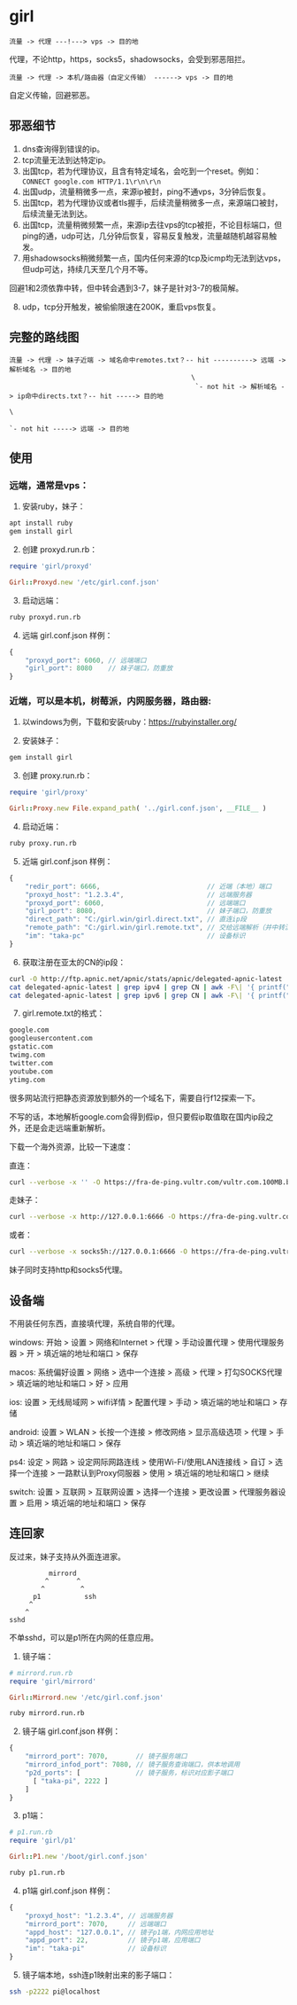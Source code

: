 # girl

```
流量 -> 代理 ---!---> vps -> 目的地
```

代理，不论http，https，socks5，shadowsocks，会受到邪恶阻拦。

```
流量 -> 代理 -> 本机/路由器（自定义传输） ------> vps -> 目的地
```

自定义传输，回避邪恶。

## 邪恶细节

1. dns查询得到错误的ip。
2. tcp流量无法到达特定ip。
3. 出国tcp，若为代理协议，且含有特定域名，会吃到一个reset。例如：`CONNECT google.com HTTP/1.1\r\n\r\n`
4. 出国udp，流量稍微多一点，来源ip被封，ping不通vps，3分钟后恢复。
5. 出国tcp，若为代理协议或者tls握手，后续流量稍微多一点，来源端口被封，后续流量无法到达。
6. 出国tcp，流量稍微频繁一点，来源ip去往vps的tcp被拒，不论目标端口，但ping的通，udp可达，几分钟后恢复，容易反复触发，流量越随机越容易触发。
7. 用shadowsocks稍微频繁一点，国内任何来源的tcp及icmp均无法到达vps，但udp可达，持续几天至几个月不等。

回避1和2须依靠中转，但中转会遇到3-7，妹子是针对3-7的极简解。

8. udp，tcp分开触发，被偷偷限速在200K，重启vps恢复。

## 完整的路线图

```
流量 -> 代理 -> 妹子近端 -> 域名命中remotes.txt？-- hit ----------> 远端 -> 解析域名 -> 目的地
                                              \
                                               `- not hit -> 解析域名 -> ip命中directs.txt？-- hit -----> 目的地
                                                                                          \
                                                                                           `- not hit -----> 远端 -> 目的地
```

## 使用

### 远端，通常是vps：

1. 安装ruby，妹子：

```bash
apt install ruby
gem install girl
```

2. 创建 proxyd.run.rb：

```ruby
require 'girl/proxyd'

Girl::Proxyd.new '/etc/girl.conf.json'
```

3. 启动远端：

```bash
ruby proxyd.run.rb
```

4. 远端 girl.conf.json 样例：

```javascript
{
    "proxyd_port": 6060, // 远端端口
    "girl_port": 8080    // 妹子端口，防重放
}
```

### 近端，可以是本机，树莓派，内网服务器，路由器:

1. 以windows为例，下载和安装ruby：https://rubyinstaller.org/

2. 安装妹子：

```bash
gem install girl
```

3. 创建 proxy.run.rb：

```ruby
require 'girl/proxy'

Girl::Proxy.new File.expand_path( '../girl.conf.json', __FILE__ )
```

4. 启动近端：

```bash
ruby proxy.run.rb
```

5. 近端 girl.conf.json 样例：

```javascript
{
    "redir_port": 6666,                           // 近端（本地）端口
    "proxyd_host": "1.2.3.4",                     // 远端服务器
    "proxyd_port": 6060,                          // 远端端口
    "girl_port": 8080,                            // 妹子端口，防重放
    "direct_path": "C:/girl.win/girl.direct.txt", // 直连ip段
    "remote_path": "C:/girl.win/girl.remote.txt", // 交给远端解析（并中转流量）的域名列表
    "im": "taka-pc"                               // 设备标识
}
```

6. 获取注册在亚太的CN的ip段：

```bash
curl -O http://ftp.apnic.net/apnic/stats/apnic/delegated-apnic-latest
cat delegated-apnic-latest | grep ipv4 | grep CN | awk -F\| '{ printf("%s/%d\n", $4, 32-log($5)/log(2)) }' > girl.direct.txt
cat delegated-apnic-latest | grep ipv6 | grep CN | awk -F\| '{ printf("%s/%d\n", $4, $5) }' >> girl.direct.txt
```

7. girl.remote.txt的格式：

```txt
google.com
googleusercontent.com
gstatic.com
twimg.com
twitter.com
youtube.com
ytimg.com
```

很多网站流行把静态资源放到额外的一个域名下，需要自行f12探索一下。

不写的话，本地解析google.com会得到假ip，但只要假ip取值取在国内ip段之外，还是会走远端重新解析。

下载一个海外资源，比较一下速度：

直连：

```bash
curl --verbose -x '' -O https://fra-de-ping.vultr.com/vultr.com.100MB.bin
```

走妹子：

```bash
curl --verbose -x http://127.0.0.1:6666 -O https://fra-de-ping.vultr.com/vultr.com.100MB.bin
```

或者：

```bash
curl --verbose -x socks5h://127.0.0.1:6666 -O https://fra-de-ping.vultr.com/vultr.com.100MB.bin
```

妹子同时支持http和socks5代理。

## 设备端

不用装任何东西，直接填代理，系统自带的代理。

windows: 开始 > 设置 > 网络和Internet > 代理 > 手动设置代理 > 使用代理服务器 > 开 > 填近端的地址和端口 > 保存

macos: 系统偏好设置 > 网络 > 选中一个连接 > 高级 > 代理 > 打勾SOCKS代理 > 填近端的地址和端口 > 好 > 应用

ios: 设置 > 无线局域网 > wifi详情 > 配置代理 > 手动 > 填近端的地址和端口 > 存储

android: 设置 > WLAN > 长按一个连接 > 修改网络 > 显示高级选项 > 代理 > 手动 > 填近端的地址和端口 > 保存

ps4: 设定 > 网路 > 设定网际网路连线 > 使用Wi-Fi/使用LAN连接线 > 自订 > 选择一个连接 > 一路默认到Proxy伺服器 > 使用 > 填近端的地址和端口 > 继续

switch: 设置 > 互联网 > 互联网设置 > 选择一个连接 > 更改设置 > 代理服务器设置 > 启用 > 填近端的地址和端口 > 保存

## 连回家

反过来，妹子支持从外面连进家。

```
          mirrord
         ^       ^
        ^         ^
      p1           ssh
     ^
    ^
sshd
```

不单sshd，可以是p1所在内网的任意应用。

1. 镜子端：

```ruby
# mirrord.run.rb
require 'girl/mirrord'

Girl::Mirrord.new '/etc/girl.conf.json'
```

```bash
ruby mirrord.run.rb
```

2. 镜子端 girl.conf.json 样例：

```javascript
{
    "mirrord_port": 7070,       // 镜子服务端口
    "mirrord_infod_port": 7080, // 镜子服务查询端口，供本地调用
    "p2d_ports": [              // 镜子服务，标识对应影子端口
      [ "taka-pi", 2222 ]
    ]
}
```

3. p1端：

```ruby
# p1.run.rb
require 'girl/p1'

Girl::P1.new '/boot/girl.conf.json'
```

```bash
ruby p1.run.rb
```

4. p1端 girl.conf.json 样例：

```javascript
{
    "proxyd_host": "1.2.3.4", // 远端服务器
    "mirrord_port": 7070,     // 远端端口
    "appd_host": "127.0.0.1", // 镜子p1端，内网应用地址
    "appd_port": 22,          // 镜子p1端，应用端口
    "im": "taka-pi"           // 设备标识
}
```

5. 镜子端本地，ssh连p1映射出来的影子端口：

```bash
ssh -p2222 pi@localhost
```
